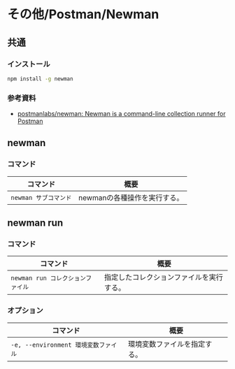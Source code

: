 # その他/Postman/Newman

## 共通

### インストール

```bash
npm install -g newman
```

### 参考資料

- [postmanlabs/newman: Newman is a command-line collection runner for Postman](https://github.com/postmanlabs/newman)

## newman

### コマンド

| コマンド              | 概要                         |
| --------------------- | ---------------------------- |
| `newman サブコマンド` | newmanの各種操作を実行する。 |

## newman run

### コマンド

| コマンド                          | 概要                                     |
| --------------------------------- | ---------------------------------------- |
| `newman run コレクションファイル` | 指定したコレクションファイルを実行する。 |

### オプション

| コマンド                             | 概要                         |
| ------------------------------------ | ---------------------------- |
| `-e, --environment 環境変数ファイル` | 環境変数ファイルを指定する。 |
